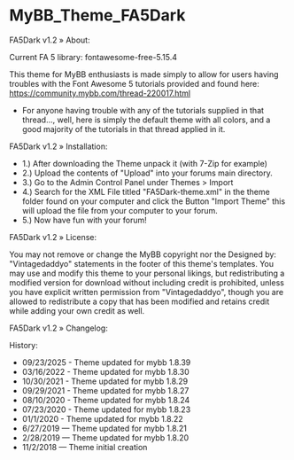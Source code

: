 # MyBB_Theme_FA5Dark

FA5Dark v1.2
» About:

Current FA 5 library: fontawesome-free-5.15.4

This theme for MyBB enthusiasts is made simply to allow for users having troubles with the Font Awesome 5 tutorials provided and found here: https://community.mybb.com/thread-220017.html


* For anyone having trouble with any of the tutorials supplied in that thread..., well, here is simply the default theme with all colors, and a good majority of the tutorials in that thread applied in it.

FA5Dark v1.2
» Installation:

* 1.) After downloading the Theme unpack it (with 7-Zip for example)
* 2.) Upload the contents of "Upload" into your forums main directory.
* 3.) Go to the Admin Control Panel under Themes > Import
* 4.) Search for the XML File titled "FA5Dark-theme.xml" in the theme folder found on your computer and click the Button "Import Theme" this will upload the file from your computer to your forum.
* 5.) Now have fun with your forum!

FA5Dark v1.2
» License:


You may not remove or change the MyBB copyright nor the Designed by: "Vintagedaddyo" statements in the footer of this theme's templates. You may use and modify this theme to your personal likings, but redistributing a modified version for download without including credit is prohibited, unless you have explicit written permission from "Vintagedaddyo", though you are allowed to redistribute a copy that has been modified and retains credit while adding your own credit as well.


FA5Dark v1.2
» Changelog:

History:

- 09/23/2025 - Theme updated for mybb 1.8.39
- 03/16/2022 - Theme updated for mybb 1.8.30
- 10/30/2021 - Theme updated for mybb 1.8.29
- 09/29/2021 - Theme updated for mybb 1.8.27
- 08/10/2020 - Theme updated for mybb 1.8.24
- 07/23/2020 - Theme updated for mybb 1.8.23
- 01/1/2020 - Theme updated for mybb 1.8.22
- 6/27/2019 — Theme updated for mybb 1.8.21
- 2/28/2019 — Theme updated for mybb 1.8.20
- 11/2/2018 — Theme initial creation
